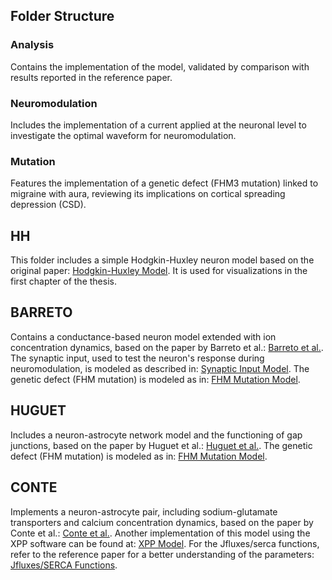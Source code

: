 ## Folder Structure

### Analysis

Contains the implementation of the model, validated by comparison with results reported in the reference paper.

### Neuromodulation

Includes the implementation of a current applied at the neuronal level to investigate the optimal waveform for neuromodulation.

### Mutation

Features the implementation of a genetic defect (FHM3 mutation) linked to migraine with aura, reviewing its implications on cortical spreading depression (CSD).

## HH

This folder includes a simple Hodgkin-Huxley neuron model based on the original paper: [Hodgkin-Huxley Model](https://www.ncbi.nlm.nih.gov/pmc/articles/PMC1392413/). It is used for visualizations in the first chapter of the thesis.

## BARRETO

Contains a conductance-based neuron model extended with ion concentration dynamics, based on the paper by Barreto et al.: [Barreto et al.](https://www.ncbi.nlm.nih.gov/pmc/articles/PMC3101327/). The synaptic input, used to test the neuron's response during neuromodulation, is modeled as described in: [Synaptic Input Model](https://pubmed.ncbi.nlm.nih.gov/26867734/). The genetic defect (FHM mutation) is modeled as in: [FHM Mutation Model](https://www.ncbi.nlm.nih.gov/pmc/articles/PMC4017887/).

## HUGUET

Includes a neuron-astrocyte network model and the functioning of gap junctions, based on the paper by Huguet et al.: [Huguet et al.](https://pubmed.ncbi.nlm.nih.gov/27463146/). The genetic defect (FHM mutation) is modeled as in: [FHM Mutation Model](https://www.ncbi.nlm.nih.gov/pmc/articles/PMC4017887/).

## CONTE

Implements a neuron-astrocyte pair, including sodium-glutamate transporters and calcium concentration dynamics, based on the paper by Conte et al.: [Conte et al.](https://pubmed.ncbi.nlm.nih.gov/29210004/). Another implementation of this model using the XPP software can be found at: [XPP Model](https://senselab.med.yale.edu/ModelDB/showmodel.cshtml?model=235377&file=/terman-ModelDB/#tabs-2). For the Jfluxes/serca functions, refer to the reference paper for a better understanding of the parameters: [Jfluxes/SERCA Functions](https://www.sciencedirect.com/science/article/abs/pii/S0022519300922926?via%3Dihub).
